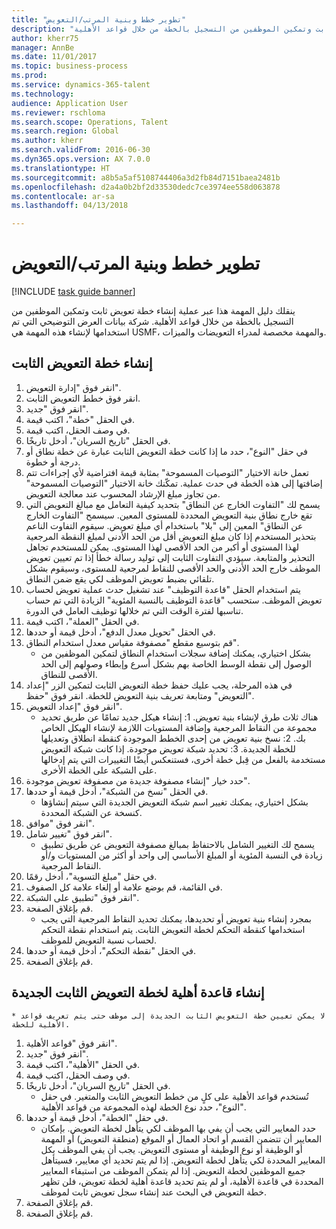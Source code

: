 ```yaml
--- 
title: "تطوير خطط وبنية المرتب/التعويض"
description: "ينقلك دليل المهمة هذا عبر عملية إنشاء خطة تعويض ثابت وتمكين الموظفين من التسجيل بالخطة من خلال قواعد الأهلية."
author: kherr75
manager: AnnBe
ms.date: 11/01/2017
ms.topic: business-process
ms.prod: 
ms.service: dynamics-365-talent
ms.technology: 
audience: Application User
ms.reviewer: rschloma
ms.search.scope: Operations, Talent
ms.search.region: Global
ms.author: kherr
ms.search.validFrom: 2016-06-30
ms.dyn365.ops.version: AX 7.0.0
ms.translationtype: HT
ms.sourcegitcommit: a8b5a5af5108744406a3d2fb84d7151baea2481b
ms.openlocfilehash: d2a4a0b2bf2d33530dedc7ce3974ee558d063878
ms.contentlocale: ar-sa
ms.lasthandoff: 04/13/2018

---
```

# <a name="develop-salarycompensation-structure-and-plans"></a>تطوير خطط وبنية المرتب/التعويض

[!INCLUDE [task guide banner](../../includes/task-guide-banner.md)]

ينقلك دليل المهمة هذا عبر عملية إنشاء خطة تعويض ثابت وتمكين الموظفين من التسجيل بالخطة من خلال قواعد الأهلية. شركة بيانات العرض التوضيحي التي تم استخدامها لإنشاء هذه المهمة هي USMF، والمهمة مخصصة لمدراء التعويضات والميزات‬.


## <a name="create-fixed-compensation-plan"></a>إنشاء خطة التعويض الثابت
1. انقر فوق "إدارة التعويض".
2. انقر فوق خطط التعويض الثابت.
3. انقر فوق "جديد".
4. في الحقل "خطة"، اكتب قيمة.
5. في وصف الحقل، اكتب قيمة.
6. في الحقل "تاريخ السريان"، أدخل تاريخًا.
7. في حقل "النوع"، حدد ما إذا كانت خطة التعويض الثابت عبارة عن خطة نطاق أو درجة أو خطوة.
8. تعمل خانة الاختيار "التوصيات المسموحة" بمثابة قيمة افتراضية لأي إجراءات تتم إضافتها إلى هذه الخطة في حدث عملية.  تمكّنك خانة الاختيار "التوصيات المسموحة" من تجاوز مبلغ الإرشاد المحسوب عند معالجة التعويض.
9. يسمح لك "التفاوت الخارج عن النطاق" بتحديد كيفية التعامل مع مبالغ التعويض التي تقع خارج نطاق بنية التعويض المحددة للمستوى المعين.  سيسمح "التفاوت الخارج عن النطاق‬" المعين إلى "بلا" باستخدام أي مبلغ تعويض.  سيقوم التفاوت الناعم بتحذير المستخدم إذا كان مبلغ التعويض أقل من الحد الأدنى لمبلغ النقطة المرجعية لهذا المستوى أو أكبر من الحد الأقصى لهذا المستوى. يمكن للمستخدم تجاهل التحذير والمتابعة.  سيؤدي التفاوت الثابت إلى توليد رسالة خطأ إذا تم تعيين تعويض الموظف خارج الحد الأدنى والحد الأقصى للنقاط لمرجعية للمستوى، وسيقوم بشكل تلقائي بضبط تعويض الموظف لكي يقع ضمن النطاق.
10. يتم استخدام الحقل "قاعدة التوظيف" عند تشغيل حدث عملية تعويض لحساب تعويض الموظف.  ستحسب "قاعدة التوظيف بالنسبة المئوية" الزيادة التي تم حساب تناسبها لفترة الوقت التي تم خلالها توظيف العامل في الدورة.
11. في الحقل "العملة"، اكتب قيمة.
12. في الحقل "تحويل معدل الدفع"، أدخل قيمة أو حددها.
13. قم بتوسيع مقطع "مصفوفة مقياس معدل استخدام النطاق‬".
    * بشكل اختياري، يمكنك إضافة سجلات استخدام النطاق لتمكين الموظفين من الوصول إلى نقطة الوسط الخاصة بهم بشكل أسرع وإبطاء وصولهم إلى الحد الأقصى للنطاق.  
14. في هذه المرحلة، يجب عليك حفظ خطة التعويض الثابت لتمكين الزر "إعداد التعويض‬" ومتابعة تعريف بنية التعويض للخطة.  انقر فوق "حفظ".
15. انقر فوق "إعداد التعويض".
    * هناك ثلاث طرق لإنشاء بنية تعويض. 1: إنشاء هيكل جديد تمامًا عن طريق تحديد مجموعة من النقاط المرجعية وإضافة المستويات اللازمة لإنشاء الهيكل الخاص بك. 2: نسخ بنية تعويض من إحدى الخطط الموجودة كنقطة انطلاق وتعديلها للخطة الجديدة. 3: تحديد شبكة تعويض موجودة. إذا كانت شبكة التعويض مستخدمة بالفعل من قِبل خطة أخرى، فستنعكس أيضًا التغييرات التي يتم إدخالها على الشبكة على الخطة الأخرى.  
16. حدد خيار "إنشاء مصفوفة جديدة من مصفوفة تعويض موجودة‬".
17. في الحقل "نسخ من الشبكة"، أدخل قيمة أو حددها.
    * بشكل اختياري، يمكنك تغيير اسم شبكة التعويض الجديدة التي سيتم إنشاؤها كنسخة عن الشبكة المحددة.  
18. انقر فوق "موافق".
19. انقر فوق "تغيير شامل".
    * يسمح لك التغيير الشامل بالاحتفاظ بمبالغ مصفوفة التعويض عن طريق تطبيق زيادة في النسبة المئوية أو المبلغ الأساسي إلى واحد أو أكثر من المستويات و/أو النقاط المرجعية.  
20. في حقل "مبلغ التسوية‬"‬، أدخل رقمًا.
21. في القائمة، قم بوضع علامة أو إلغاء علامة كل الصفوف.
22. انقر فوق "تطبيق على الشبكة".
23. قم بإغلاق الصفحة.
    * بمجرد إنشاء بنية تعويض أو تحديدها، يمكنك تحديد النقاط المرجعية التي يجب استخدامها كنقطة التحكم لخطة التعويض الثابت.  يتم استخدام نقطة التحكم لحساب نسبة التعويض للموظف.  
24. في الحقل "نقطة التحكم"، أدخل قيمة أو حددها.
25. قم بإغلاق الصفحة.

## <a name="create-an-eligibility-rule-for-the-new-fixed-compensation-plan"></a>إنشاء قاعدة أهلية لخطة التعويض الثابت الجديدة
    * لا يمكن تعيين خطة التعويض الثابت الجديدة إلى موظف حتى يتم تعريف قواعد الأهلية للخطة.  
1. انقر فوق "قواعد الأهلية".
2. انقر فوق "جديد".
3. في الحقل "الأهلية‬"، اكتب قيمة.
4. في وصف الحقل، اكتب قيمة.
5. في الحقل "تاريخ السريان"، أدخل تاريخًا.
    * تُستخدم قواعد الأهلية على كلٍ من خطط التعويض الثابت والمتغير.  في حقل "النوع"، حدد نوع الخطة لهذه المجموعة من قواعد الأهلية.  
6. في حقل "الخطة"، أدخل قيمة أو حددها.
    * حدد المعايير التي يجب أن يفي بها الموظف لكي يتأهل لخطة التعويض. بإمكان المعايير أن تتضمن القسم أو اتحاد العمال أو الموقع (منطقة التعويض) أو المهمة أو الوظيفة أو نوع الوظيفة أو مستوى التعويض. يجب أن يفي الموظف بكل المعايير المحددة لكي يتأهل لخطة التعويض. إذا لم يتم تحديد أي معايير، فسيتأهل جميع الموظفين لخطة التعويض. إذا لم يتمكن الموظف من استيفاء المعايير المحددة في قاعدة الأهلية، أو لم يتم تحديد قاعدة أهلية لخطة تعويض، فلن تظهر خطة التعويض في البحث عند إنشاء سجل تعويض ثابت لموظف.  
7. قم بإغلاق الصفحة.
8. قم بإغلاق الصفحة.


